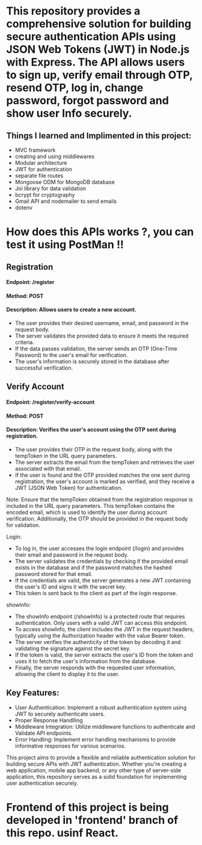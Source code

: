 # This repository provides a comprehensive solution for building secure authentication APIs using JSON Web Tokens (JWT) in Node.js with Express. The API allows users to sign up, verify email through OTP, resend OTP, log in, change password, forgot password and show user Info securely.

## Things I learned and Implimented in this project:
- MVC framework
- creating and using middlewares
- Modular architecture
- JWT for authentication
- separate file routes
- Mongoose ODM for MongoDB database
- Joi library for data validation
- bcrypt for cryptography
- Gmail API and nodemailer to send emails
- dotenv

# How does this APIs works ?, you can test it using PostMan !! 
## Registration
#### Endpoint: /register
#### Method: POST
#### Description: Allows users to create a new account.
  - The user provides their desired username, email, and password in the request body.
  - The server validates the provided data to ensure it meets the required criteria.
  - If the data passes validation, the server sends an OTP (One-Time Password) to the user's email for verification.
  - The user's information is securely stored in the database after successful verification.

## Verify Account
#### Endpoint: /register/verify-account
#### Method: POST
#### Description: Verifies the user's account using the OTP sent during registration.
  - The user provides their OTP in the request body, along with the tempToken in the URL query parameters.
  - The server extracts the email from the tempToken and retrieves the user associated with that email.
  - If the user is found and the OTP provided matches the one sent during registration, the user's account is marked as verified, and they receive a JWT (JSON Web Token) for authentication.

Note: Ensure that the tempToken obtained from the registration response is included in the URL query parameters. This tempToken contains the encoded email, which is used to identify the user during account verification. Additionally, the OTP should be provided in the request body for validation.

Login:
- To log in, the user accesses the login endpoint (/login) and provides their email and password in the request body.
- The server validates the credentials by checking if the provided email exists in the database and if the password matches the hashed password stored for that email.
- If the credentials are valid, the server generates a new JWT containing the user's ID and signs it with the secret key.
- This token is sent back to the client as part of the login response.

showInfo:
- The showInfo endpoint (/showInfo) is a protected route that requires authentication. Only users with a valid JWT can access this endpoint.
- To access showInfo, the client includes the JWT in the request headers, typically using the Authorization header with the value Bearer token.
- The server verifies the authenticity of the token by decoding it and validating the signature against the secret key.
- If the token is valid, the server extracts the user's ID from the token and uses it to fetch the user's information from the database.
- Finally, the server responds with the requested user information, allowing the client to display it to the user.


## Key Features:

- User Authentication: Implement a robust authentication system using JWT to securely authenticate users.
- Proper Response Handlling
- Middleware Integration: Utilize middleware functions to authenticate and Validate API endpoints.
- Error Handling: Implement error handling mechanisms to provide informative responses for various scenarios.

This project aims to provide a flexible and reliable authentication solution for building secure APIs with JWT authentication. Whether you're creating a web application, mobile app backend, or any other type of server-side application, this repository serves as a solid foundation for implementing user authentication securely.


# Frontend of this project is being developed in 'frontend' branch of this repo. usinf React.
